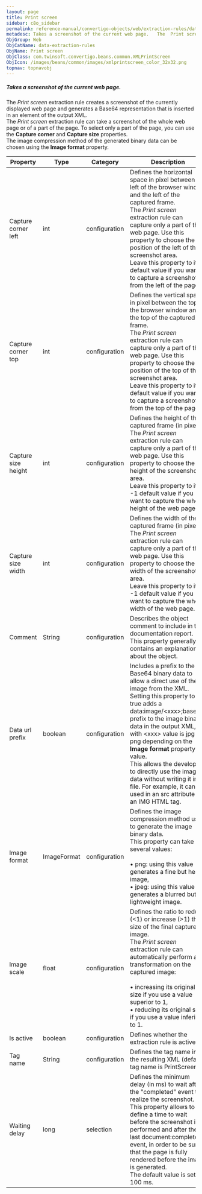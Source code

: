 ```yaml
---
layout: page
title: Print screen
sidebar: c8o_sidebar
permalink: reference-manual/convertigo-objects/web/extraction-rules/data-extraction-rules/print-screen/
metadesc: Takes a screenshot of the current web page.   The  Print screen  extraction rule creates a screenshot of the currently displayed web page and generate
ObjGroup: Web
ObjCatName: data-extraction-rules
ObjName: Print screen
ObjClass: com.twinsoft.convertigo.beans.common.XMLPrintScreen
ObjIcon: /images/beans/common/images/xmlprintscreen_color_32x32.png
topnav: topnavobj
---
```

##### Takes a screenshot of the current web page. 

The <i>Print screen</i> extraction rule creates a screenshot of the currently displayed web page and generates a <span class="computer">Base64</span> representation that is inserted in an element of the output XML. <br/>The <i>Print screen</i> extraction rule can take a screenshot of the whole web page or of a part of the page. To select only a part of the page, you can use the <b>Capture corner</b> and <b>Capture size</b> properties. <br/>The image compression method of the generated binary data can be chosen using the <b>Image format</b> property. 

Property | Type | Category | Description
--- | --- | --- | ---
Capture corner left | int | configuration | Defines the horizontal space in pixel between the left of the browser window and the left of the captured frame.<br/>The <i>Print screen</i> extraction rule can capture only a part of the web page. Use this property to choose the position of the left of the screenshot area. <br/>Leave this property to its <span class="computer">0</span> default value if you want to capture a screenshot from the left of the page.
Capture corner top | int | configuration | Defines the vertical space in pixel between the top of the browser window and the top of the captured frame.<br/>The <i>Print screen</i> extraction rule can capture only a part of the web page. Use this property to choose the position of the top of the screenshot area. <br/>Leave this property to its <span class="computer">0</span> default value if you want to capture a screenshot from the top of the page.
Capture size height | int | configuration | Defines the height of the captured frame (in pixels).<br/>The <i>Print screen</i> extraction rule can capture only a part of the web page. Use this property to choose the height of the screenshot area. <br/>Leave this property to its <span class="computer">-1</span> default value if you want to capture the whole height of the web page.
Capture size width | int | configuration | Defines the width of the captured frame (in pixels).<br/>The <i>Print screen</i> extraction rule can capture only a part of the web page. Use this property to choose the width of the screenshot area. <br/>Leave this property to its <span class="computer">-1</span> default value if you want to capture the whole width of the web page.
Comment | String | configuration | Describes the object comment to include in the documentation report.<br/>This property generally contains an explanation about the object.
Data url prefix | boolean | configuration | Includes a prefix to the Base64 binary data to allow a direct use of the image from the XML.<br/>Setting this property to <span class="computer">true</span> adds a <span class="computer">data:image/&lt;xxx&gt;;base64,</span> prefix to the image binary data in the output XML, with <span class="computer">&lt;xxx&gt;</span> value is <span class="computer">jpg</span> or <span class="computer">png</span> depending on the <b>Image format</b> property value. <br/>This allows the developer to directly use the image data without writing it in a file. For example, it can be used in an <span class="computer">src</span> attribute of an <span class="computer">IMG</span> HTML tag.
Image format | ImageFormat | configuration | Defines the image compression method used to generate the image binary data.<br/>This property can take several values: <br/><br/>• <span class="computer">png</span>: using this value generates a fine but heavy image, <br/>• <span class="computer">jpeg</span>:  using this value generates a blurred but lightweight image.<br/>
Image scale | float | configuration | Defines the ratio to reduce (&lt;1) or increase (&gt;1) the size of the final captured image.<br/>The <i>Print screen</i> extraction rule can automatically perform a transformation on the captured image: <br/><br/>• increasing its original size if you use a value superior to <span class="computer">1</span>, <br/>• reducing its original size if you use a value inferior to <span class="computer">1</span>.<br/>
Is active | boolean | configuration | Defines whether the extraction rule is active.
Tag name | String | configuration | Defines the tag name in the resulting XML (default tag name is <span class="computer">PrintScreen</span>).
Waiting delay | long | selection | Defines the minimum delay (in ms) to wait after the "completed" event to realize the screenshot.<br/>This property allows to define a time to wait before the screenshot is performed and after the last <span class="computer">document:completed</span> event, in order to be sure that the page is fully rendered before the image is generated. <br/>The default value is set to <span class="computer">100</span> ms.
